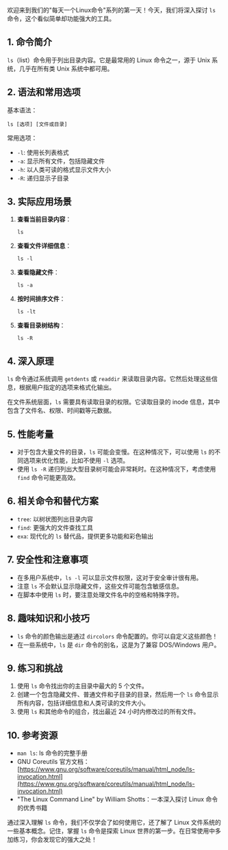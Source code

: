 
欢迎来到我们的"每天一个Linux命令"系列的第一天！今天，我们将深入探讨 `ls` 命令，这个看似简单却功能强大的工具。

## 1. 命令简介

`ls`（list）命令用于列出目录内容。它是最常用的 Linux 命令之一，源于 Unix 系统，几乎在所有类 Unix 系统中都可用。

## 2. 语法和常用选项

基本语法：
```
ls [选项] [文件或目录]
```

常用选项：
- `-l`: 使用长列表格式
- `-a`: 显示所有文件，包括隐藏文件
- `-h`: 以人类可读的格式显示文件大小
- `-R`: 递归显示子目录

## 3. 实际应用场景

1. **查看当前目录内容**：
   ```
   ls
   ```

2. **查看文件详细信息**：
   ```
   ls -l
   ```

3. **查看隐藏文件**：
   ```
   ls -a
   ```

4. **按时间排序文件**：
   ```
   ls -lt
   ```

5. **查看目录树结构**：
   ```
   ls -R
   ```

## 4. 深入原理

`ls` 命令通过系统调用 `getdents` 或 `readdir` 来读取目录内容。它然后处理这些信息，根据用户指定的选项来格式化输出。

在文件系统层面，`ls` 需要具有读取目录的权限。它读取目录的 inode 信息，其中包含了文件名、权限、时间戳等元数据。

## 5. 性能考量

- 对于包含大量文件的目录，`ls` 可能会变慢。在这种情况下，可以使用 `ls` 的不同选项来优化性能，比如不使用 `-l` 选项。
- 使用 `ls -R` 递归列出大型目录树可能会非常耗时。在这种情况下，考虑使用 `find` 命令可能更高效。

## 6. 相关命令和替代方案

- `tree`: 以树状图列出目录内容
- `find`: 更强大的文件查找工具
- `exa`: 现代化的 `ls` 替代品，提供更多功能和彩色输出

## 7. 安全性和注意事项

- 在多用户系统中，`ls -l` 可以显示文件权限，这对于安全审计很有用。
- 注意 `ls` 不会默认显示隐藏文件，这些文件可能包含敏感信息。
- 在脚本中使用 `ls` 时，要注意处理文件名中的空格和特殊字符。

## 8. 趣味知识和小技巧

- `ls` 命令的颜色输出是通过 `dircolors` 命令配置的。你可以自定义这些颜色！
- 在一些系统中，`ls` 是 `dir` 命令的别名，这是为了兼容 DOS/Windows 用户。

## 9. 练习和挑战

1. 使用 `ls` 命令找出你的主目录中最大的 5 个文件。
2. 创建一个包含隐藏文件、普通文件和子目录的目录，然后用一个 `ls` 命令显示所有内容，包括详细信息和人类可读的文件大小。
3. 使用 `ls` 和其他命令的组合，找出最近 24 小时内修改过的所有文件。

## 10. 参考资源

- `man ls`: ls 命令的完整手册
- GNU Coreutils 官方文档：[https://www.gnu.org/software/coreutils/manual/html_node/ls-invocation.html](https://www.gnu.org/software/coreutils/manual/html_node/ls-invocation.html)
- "The Linux Command Line" by William Shotts：一本深入探讨 Linux 命令的优秀书籍

通过深入理解 `ls` 命令，我们不仅学会了如何使用它，还了解了 Linux 文件系统的一些基本概念。记住，掌握 `ls` 命令是探索 Linux 世界的第一步。在日常使用中多加练习，你会发现它的强大之处！